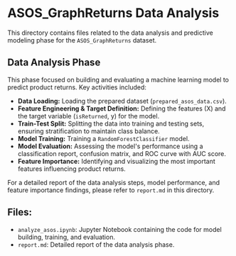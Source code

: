 # ASOS_GraphReturns Data Analysis

This directory contains files related to the data analysis and predictive modeling phase for the `ASOS_GraphReturns` dataset.

## Data Analysis Phase

This phase focused on building and evaluating a machine learning model to predict product returns. Key activities included:

- **Data Loading:** Loading the prepared dataset (`prepared_asos_data.csv`).
- **Feature Engineering & Target Definition:** Defining the features (X) and the target variable (`isReturned`, y) for the model.
- **Train-Test Split:** Splitting the data into training and testing sets, ensuring stratification to maintain class balance.
- **Model Training:** Training a `RandomForestClassifier` model.
- **Model Evaluation:** Assessing the model's performance using a classification report, confusion matrix, and ROC curve with AUC score.
- **Feature Importance:** Identifying and visualizing the most important features influencing product returns.

For a detailed report of the data analysis steps, model performance, and feature importance findings, please refer to `report.md` in this directory.

## Files:
- `analyze_asos.ipynb`: Jupyter Notebook containing the code for model building, training, and evaluation.
- `report.md`: Detailed report of the data analysis phase.
